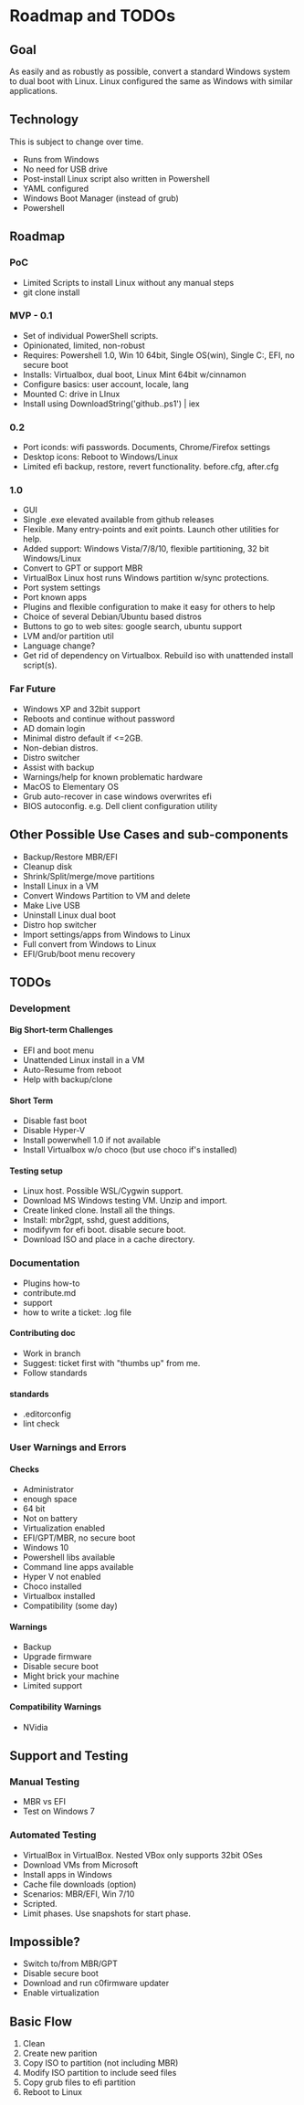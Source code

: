 # Roadmap and TODOs

## Goal

As easily and as robustly as possible, convert a standard Windows system
to dual boot with Linux.
Linux configured the same as Windows with similar applications.

## Technology

This is subject to change over time.

* Runs from Windows
* No need for USB drive
* Post-install Linux script also written in Powershell
* YAML configured
* Windows Boot Manager (instead of grub)
* Powershell

## Roadmap

### PoC
* Limited Scripts to install Linux without any manual steps
* git clone install

### MVP - 0.1
* Set of individual PowerShell scripts.
* Opinionated, limited, non-robust
* Requires: Powershell 1.0, Win 10 64bit, Single OS(win), Single C:, EFI, no secure boot
* Installs: Virtualbox, dual boot, Linux Mint 64bit w/cinnamon
* Configure basics: user account, locale, lang
* Mounted C: drive in LInux
* Install using DownloadString('github..ps1') | iex

### 0.2
* Port iconds: wifi passwords. Documents, Chrome/Firefox settings
* Desktop icons: Reboot to Windows/Linux
* Limited efi backup, restore, revert functionality.  before.cfg, after.cfg

### 1.0
* GUI
* Single .exe elevated available from github releases
* Flexible.  Many entry-points and exit points.  Launch other utilities for help.
* Added support: Windows Vista/7/8/10, flexible partitioning, 32 bit Windows/Linux
* Convert to GPT or support MBR
* VirtualBox Linux host runs Windows partition w/sync protections.
* Port system settings
* Port known apps
* Plugins and flexible configuration to make it easy for others to help
* Choice of several Debian/Ubuntu based distros
* Buttons to go to web sites: google search, ubuntu support
* LVM and/or partition util
* Language change?
* Get rid of dependency on Virtualbox.  Rebuild iso with unattended install script(s).

### Far Future
* Windows XP and 32bit support
* Reboots and continue without password
* AD domain login
* Minimal distro default if <=2GB.
* Non-debian distros.
* Distro switcher
* Assist with backup
* Warnings/help for known problematic hardware
* MacOS to Elementary OS
* Grub auto-recover in case windows overwrites efi
* BIOS autoconfig. e.g. Dell client configuration utility

## Other Possible Use Cases and sub-components
* Backup/Restore MBR/EFI
* Cleanup disk
* Shrink/Split/merge/move partitions
* Install Linux in a VM
* Convert Windows Partition to VM and delete
* Make Live USB
* Uninstall Linux dual boot
* Distro hop switcher
* Import settings/apps from Windows to Linux
* Full convert from Windows to Linux
* EFI/Grub/boot menu recovery

## TODOs

### Development

#### Big Short-term Challenges
* EFI and boot menu
* Unattended Linux install in a VM
* Auto-Resume from reboot
* Help with backup/clone

#### Short Term
* Disable fast boot
* Disable Hyper-V
* Install powerwhell 1.0 if not available
* Install Virtualbox w/o choco (but use choco if's installed)

#### Testing setup
* Linux host.  Possible WSL/Cygwin support.
* Download MS Windows testing VM.  Unzip and import.
* Create linked clone.  Install all the things.
* Install: mbr2gpt, sshd, guest additions,
* modifyvm for efi boot. disable secure boot.
* Download ISO and place in a cache directory.

### Documentation
* Plugins how-to
* contribute.md
* support
* how to write a ticket: .log file

#### Contributing doc
* Work in branch
* Suggest: ticket first with "thumbs up" from me.
* Follow standards

#### standards
* .editorconfig
* lint check

### User Warnings and Errors

#### Checks

* Administrator
* enough space
* 64 bit
* Not on battery
* Virtualization enabled
* EFI/GPT/MBR, no secure boot
* Windows 10
* Powershell libs available
* Command line apps available
* Hyper V not enabled
* Choco installed
* Virtualbox installed
* Compatibility (some day)

#### Warnings

* Backup
* Upgrade firmware
* Disable secure boot
* Might brick your machine
* Limited support

#### Compatibility Warnings

* NVidia

## Support and Testing

### Manual Testing

* MBR vs EFI
* Test on Windows 7

### Automated Testing
* VirtualBox in VirtualBox. Nested VBox only supports 32bit OSes
* Download VMs from Microsoft
* Install apps in Windows
* Cache file downloads (option)
* Scenarios: MBR/EFI, Win 7/10
* Scripted.
* Limit phases.  Use snapshots for start phase.

## Impossible?
* Switch to/from MBR/GPT
* Disable secure boot
* Download and run c0firmware updater
* Enable virtualization

## Basic Flow
1. Clean
2. Create new parition
3. Copy ISO to partition (not including MBR)
4. Modify ISO partition to include seed files
5. Copy grub files to efi partition
6. Reboot to Linux

